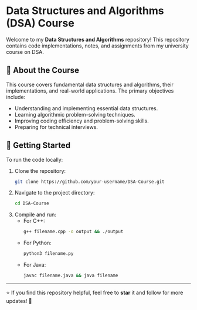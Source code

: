 # Data Structures and Algorithms (DSA) Course

Welcome to my **Data Structures and Algorithms** repository! This repository contains code implementations, notes, and assignments from my university course on DSA.

## 📌 About the Course

This course covers fundamental data structures and algorithms, their implementations, and real-world applications. The primary objectives include:

- Understanding and implementing essential data structures.
- Learning algorithmic problem-solving techniques.
- Improving coding efficiency and problem-solving skills.
- Preparing for technical interviews.

## 🚀 Getting Started

To run the code locally:

1. Clone the repository:
   ```bash
   git clone https://github.com/your-username/DSA-Course.git
   ```
2. Navigate to the project directory:
   ```bash
   cd DSA-Course
   ```
3. Compile and run:
   - For C++:
     ```bash
     g++ filename.cpp -o output && ./output
     ```
   - For Python:
     ```bash
     python3 filename.py
     ```
   - For Java:
     ```bash
     javac filename.java && java filename
     ```

---

⭐ If you find this repository helpful, feel free to **star** it and follow for more updates! 🚀
